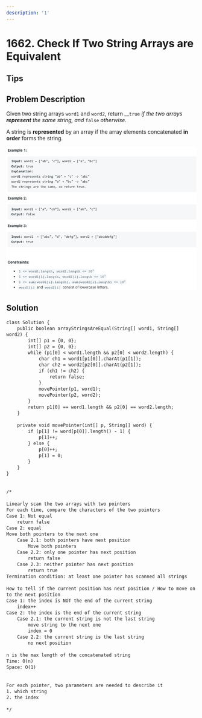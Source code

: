 ```yaml
---
description: '1'
---
```


# 1662. Check If Two String Arrays are Equivalent

## Tips

## Problem Description

Given two string arrays `word1` and `word2`, return __`true` _if the two arrays **represent** the same string, and_ `false` _otherwise._

A string is **represented** by an array if the array elements concatenated **in order** forms the string.

![](../.gitbook/assets/image%20%284%29.png)

## Solution

```text
class Solution {
    public boolean arrayStringsAreEqual(String[] word1, String[] word2) {
        int[] p1 = {0, 0};
        int[] p2 = {0, 0};
        while (p1[0] < word1.length && p2[0] < word2.length) {
            char ch1 = word1[p1[0]].charAt(p1[1]);
            char ch2 = word2[p2[0]].charAt(p2[1]);
            if (ch1 != ch2) {
                return false;
            }
            movePointer(p1, word1);
            movePointer(p2, word2);
        }
        return p1[0] == word1.length && p2[0] == word2.length;
    }
    
    private void movePointer(int[] p, String[] word) {
        if (p[1] != word[p[0]].length() - 1) {
            p[1]++;
        } else {
            p[0]++;
            p[1] = 0;
        }
    }
}


/*

Linearly scan the two arrays with two pointers
For each time, compare the characters of the two pointers
Case 1: Not equal
    return false
Case 2: equal
Move both pointers to the next one
    Case 2.1: both pointers have next position
        Move both pointers
    Case 2.2: only one pointer has next position
        return false
    Case 2.3: neither pointer has next position
        return true
Termination condition: at least one pointer has scanned all strings

How to tell if the current position has next position / How to move on to the next position
Case 1: the index is NOT the end of the current string
    index++
Case 2: the index is the end of the current string
    Case 2.1: the current string is not the last string
        move string to the next one
        index = 0
    Case 2.2: the current string is the last string
        no next position

n is the max length of the concatenated string
Time: O(n)
Space: O(1)


For each pointer, two parameters are needed to describe it
1. which string
2. the index

*/
```

